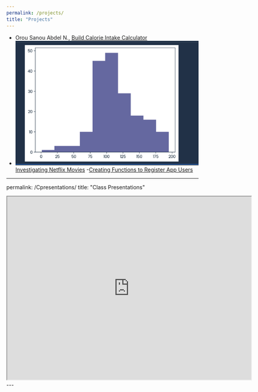 ```yaml
---
permalink: /projects/
title: "Projects"
---
```


- Orou Sanou Abdel N., [Build Calorie Intake Calculator]( https://www.datacamp.com/datalab/w/0244db5e-f2b9-4bc7-a9eb-a924fb23c52a/edit)
- ![](assets/images/hist.png)
  [Investigating Netflix Movies](https://www.datacamp.com/datalab/w/54d87fc0-32d2-4dab-9a36-ac2527552262/edit)
-[Creating Functions to Register App Users](https://www.datacamp.com/datalab/w/3f365189-766b-4f4d-9807-f63e5e7c5955/edit)

---
permalink: /Cpresentations/
title: "Class Presentations"
<iframe src="https://drive.google.com/file/d/19kTufgw-cd40giNZJNoXZhFLeHQcR37L/preview" width="640" height="480" allow="autoplay"></iframe>
---
